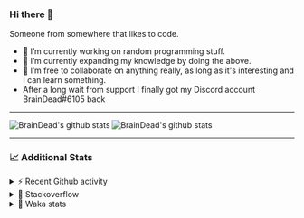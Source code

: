### Hi there 👋

Someone from somewhere that likes to code.

- 🔭 I’m currently working on random programming stuff.
- 🌱 I’m currently expanding my knowledge by doing the above.
- 👯 I’m free to collaborate on anything really, as long as it's interesting and I can learn something.
- After a long wait from support I finally got my Discord account BrainDead#6105 back
<hr>


<img alt="BrainDead's github stats" align="left" src="https://github-readme-stats.vercel.app/api?username=albertopoljak&count_private=true&show_icons=true&theme=radical&hide_border=true"/>
<img alt="BrainDead's github stats" align="left" src="https://github-readme-stats.vercel.app/api/top-langs/?username=albertopoljak&layout=compact&theme=radical&hide_border=true&card_width=250"/>
<br clear="left"/>

<hr>

### 📈 Additional Stats

<details>
  <summary>⚡ Recent Github activity</summary>
  <br/>

  <!--START_SECTION:activity-->
1. 🗣 Commented on [#2135](https://github.com/OCA/web/issues/2135) in [OCA/web](https://github.com/OCA/web)
2. 🗣 Commented on [#10](https://github.com/albertopoljak/orindance.party/issues/10) in [albertopoljak/orindance.party](https://github.com/albertopoljak/orindance.party)
3. ❗️ Opened issue [#81889](https://github.com/odoo/odoo/issues/81889) in [odoo/odoo](https://github.com/odoo/odoo)
4. 🗣 Commented on [#64](https://github.com/HuyaneMatsu/hata/issues/64) in [HuyaneMatsu/hata](https://github.com/HuyaneMatsu/hata)
5. 💪 Opened PR [#64](https://github.com/HuyaneMatsu/hata/pull/64) in [HuyaneMatsu/hata](https://github.com/HuyaneMatsu/hata)
  <!--END_SECTION:activity-->
</details>

<details>
  <summary>👀 Stackoverflow</summary>

  [![Omid Nikrah StackOverflow](https://github-readme-stackoverflow.vercel.app/?userID=11311072&theme=dark)](https://stackoverflow.com/users/11311072/braindead)

</details>

<details>
  <summary>🤖 Waka stats</summary>
  <br/>

  <!--START_SECTION:waka-->
![Profile Views](http://img.shields.io/badge/Profile%20Views-0-blue)

![Lines of code](https://img.shields.io/badge/From%20Hello%20World%20I%27ve%20Written-279654%20lines%20of%20code-blue)

**🐱 My Github Data** 

> 🏆 314 Contributions in the Year 2022
 > 
> 📦 149.0 kB Used in Github's Storage 
 > 
> 💼 Opted to Hire
 > 
> 📜 33 Public Repositories 
 > 
> 🔑 10 Private Repositories  
 > 
**I'm an Early 🐤** 

```text
🌞 Morning    243 commits    ██████░░░░░░░░░░░░░░░░░░░   26.47% 
🌆 Daytime    390 commits    ██████████░░░░░░░░░░░░░░░   42.48% 
🌃 Evening    194 commits    █████░░░░░░░░░░░░░░░░░░░░   21.13% 
🌙 Night      91 commits     ██░░░░░░░░░░░░░░░░░░░░░░░   9.91%

```
📅 **I'm Most Productive on Tuesday** 

```text
Monday       155 commits    ████░░░░░░░░░░░░░░░░░░░░░   16.88% 
Tuesday      181 commits    █████░░░░░░░░░░░░░░░░░░░░   19.72% 
Wednesday    172 commits    ████░░░░░░░░░░░░░░░░░░░░░   18.74% 
Thursday     158 commits    ████░░░░░░░░░░░░░░░░░░░░░   17.21% 
Friday       115 commits    ███░░░░░░░░░░░░░░░░░░░░░░   12.53% 
Saturday     61 commits     █░░░░░░░░░░░░░░░░░░░░░░░░   6.64% 
Sunday       76 commits     ██░░░░░░░░░░░░░░░░░░░░░░░   8.28%

```


📊 **This Week I Spent My Time On** 

```text
💬 Programming Languages: 
JavaScript               5 hrs 39 mins       ██████████░░░░░░░░░░░░░░░   40.26% 
Python                   4 hrs 27 mins       ████████░░░░░░░░░░░░░░░░░   31.74% 
XML                      2 hrs 32 mins       ████░░░░░░░░░░░░░░░░░░░░░   18.16% 
textmate                 48 mins             █░░░░░░░░░░░░░░░░░░░░░░░░   5.79% 
Text                     20 mins             ░░░░░░░░░░░░░░░░░░░░░░░░░   2.45%

🐱‍💻 Projects: 
odoo_15                  10 hrs 11 mins      ██████████████████░░░░░░░   72.65% 
odoo_14                  3 hrs 50 mins       ██████░░░░░░░░░░░░░░░░░░░   27.35% 
varteks15                0 secs              ░░░░░░░░░░░░░░░░░░░░░░░░░   0.0% 
culjak                   0 secs              ░░░░░░░░░░░░░░░░░░░░░░░░░   0.0%

💻 Operating System: 
Linux                    14 hrs 2 mins       █████████████████████████   100.0%

```

**I Mostly Code in Python** 

```text
Python                   34 repos            ████████████████████░░░░░   80.95% 
Java                     4 repos             ██░░░░░░░░░░░░░░░░░░░░░░░   9.52% 
TypeScript               1 repo              ░░░░░░░░░░░░░░░░░░░░░░░░░   2.38% 
JavaScript               1 repo              ░░░░░░░░░░░░░░░░░░░░░░░░░   2.38% 
HTML                     1 repo              ░░░░░░░░░░░░░░░░░░░░░░░░░   2.38%

```



 Last Updated on 04/04/2022
<!--END_SECTION:waka-->
</details>

